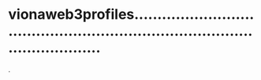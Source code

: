 # vionaweb3profiles...................................................................................................
.
